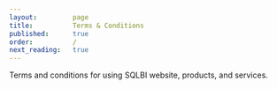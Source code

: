 ```yaml
---
layout:         page
title:          Terms & Conditions
published:      true
order:          /
next_reading:   true
---
```

Terms and conditions for using SQLBI website, products, and services.
